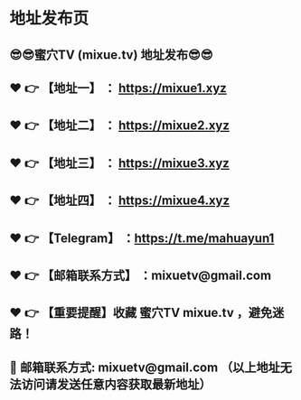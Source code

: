 <h1>地址发布页</h1>
<h2>😎😎蜜穴TV (mixue.tv) 地址发布😎😎 </h2>
<h2>❤️ 👉 【地址一】 ： <a href="https://mixue1.xyz">https://mixue1.xyz</a> </h2>
<h2>❤️ 👉 【地址二】 ： <a href="https://mixue2.xyz">https://mixue2.xyz</a> </h2>
<h2>❤️ 👉 【地址三】 ： <a href="https://mixue3.xyz">https://mixue3.xyz</a> </h2>
<h2>❤️ 👉 【地址四】 ： <a href="https://mixue4.xyz">https://mixue4.xyz</a> </h2>
<h2>❤️ 👉 【Telegram】 ：<a href="https://t.me/mahuayun1">https://t.me/mahuayun1</a> </h2>
<h2>❤️ 👉 【邮箱联系方式】 ：mixuetv@gmail.com </h2>
<h2>❤️ 👉 【重要提醒】收藏 蜜穴TV mixue.tv ，避免迷路！</h2>
<h2>📧 邮箱联系方式: mixuetv@gmail.com （以上地址无法访问请发送任意内容获取最新地址）</h2>
